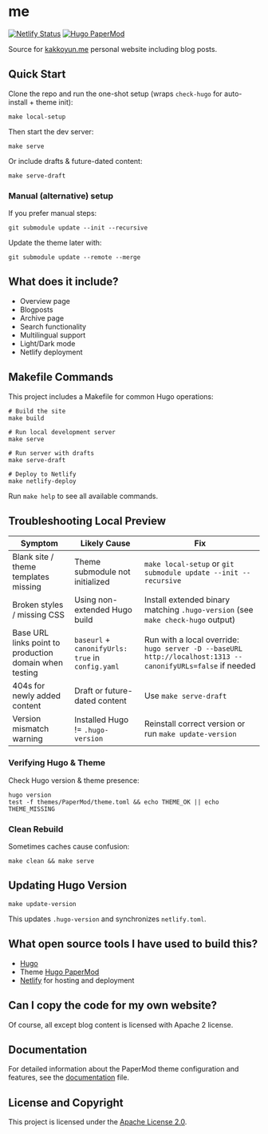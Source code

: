 # me

[![Netlify Status](https://api.netlify.com/api/v1/badges/823ca2f7-48b6-4cb1-ae9c-e9340ac7d7d3/deploy-status)](https://app.netlify.com/sites/kakkoyun/deploys)
[![Hugo PaperMod](https://img.shields.io/badge/theme-hugo--PaperMod-3eaf7c)](https://github.com/adityatelange/hugo-PaperMod)

Source for [kakkoyun.me](https://kakkoyun.me) personal website including blog posts.

## Quick Start

Clone the repo and run the one-shot setup (wraps `check-hugo` for auto-install + theme init):

```shell
make local-setup
```

Then start the dev server:

```shell
make serve
```

Or include drafts & future-dated content:

```shell
make serve-draft
```

### Manual (alternative) setup

If you prefer manual steps:

```shell
git submodule update --init --recursive
```

Update the theme later with:

```shell
git submodule update --remote --merge
```

## What does it include?

* Overview page
* Blogposts
* Archive page
* Search functionality
* Multilingual support
* Light/Dark mode
* Netlify deployment

## Makefile Commands

This project includes a Makefile for common Hugo operations:

```shell
# Build the site
make build

# Run local development server
make serve

# Run server with drafts
make serve-draft

# Deploy to Netlify
make netlify-deploy
```

Run `make help` to see all available commands.

## Troubleshooting Local Preview

| Symptom | Likely Cause | Fix |
|---------|--------------|-----|
| Blank site / theme templates missing | Theme submodule not initialized | `make local-setup` or `git submodule update --init --recursive` |
| Broken styles / missing CSS | Using non-extended Hugo build | Install extended binary matching `.hugo-version` (see `make check-hugo` output) |
| Base URL links point to production domain when testing | `baseurl` + `canonifyUrls: true` in `config.yaml` | Run with a local override: `hugo server -D --baseURL http://localhost:1313 --canonifyURLs=false` if needed |
| 404s for newly added content | Draft or future-dated content | Use `make serve-draft` |
| Version mismatch warning | Installed Hugo != `.hugo-version` | Reinstall correct version or run `make update-version` |

### Verifying Hugo & Theme

Check Hugo version & theme presence:

```shell
hugo version
test -f themes/PaperMod/theme.toml && echo THEME_OK || echo THEME_MISSING
```

### Clean Rebuild

Sometimes caches cause confusion:

```shell
make clean && make serve
```

## Updating Hugo Version

```shell
make update-version
```
This updates `.hugo-version` and synchronizes `netlify.toml`.

## What open source tools I have used to build this?

* [Hugo](https://gohugo.io/overview/introduction/)
* Theme [Hugo PaperMod](https://github.com/adityatelange/hugo-PaperMod)
* [Netlify](https://netlify.com/) for hosting and deployment

## Can I copy the code for my own website?

Of course, all except blog content is licensed with Apache 2 license.

## Documentation

For detailed information about the PaperMod theme configuration and features, see the [documentation](documentation.md) file.

## License and Copyright

This project is licensed under the [Apache License 2.0](LICENSE).
